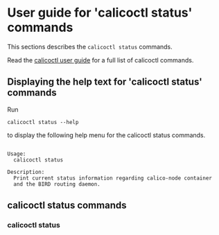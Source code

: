 
# User guide for 'calicoctl status' commands

This sections describes the `calicoctl status` commands.

Read the [calicoctl user guide](../calicoctl.md) for a full list of calicoctl commands.

## Displaying the help text for 'calicoctl status' commands

Run

    calicoctl status --help

to display the following help menu for the calicoctl status commands.

```

Usage:
  calicoctl status

Description:
  Print current status information regarding calico-node container
  and the BIRD routing daemon.

```

## calicoctl status commands

### calicoctl status 

